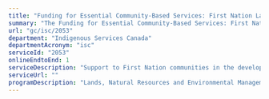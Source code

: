 ```yaml
---
title: "Funding for Essential Community-Based Services: First Nation Land Management"
summary: "The Funding for Essential Community-Based Services: First Nation Land Management service from Indigenous Services Canada is available end-to-end online, according to the GC Service Inventory."
url: "gc/isc/2053"
department: "Indigenous Services Canada"
departmentAcronym: "isc"
serviceId: "2053"
onlineEndtoEnd: 1
serviceDescription: "Support to First Nation communities in the developmental phase of the First Nation Land Management for land and environment services. Funding support to operational communities under the First Nation Land Management. Partnership with the First Nations Land Management Resource Centre for funding support to developmental communities under the First Nation Land Management."
serviceUrl: ""
programDescription: "Lands, Natural Resources and Environmental Management"
---
```

